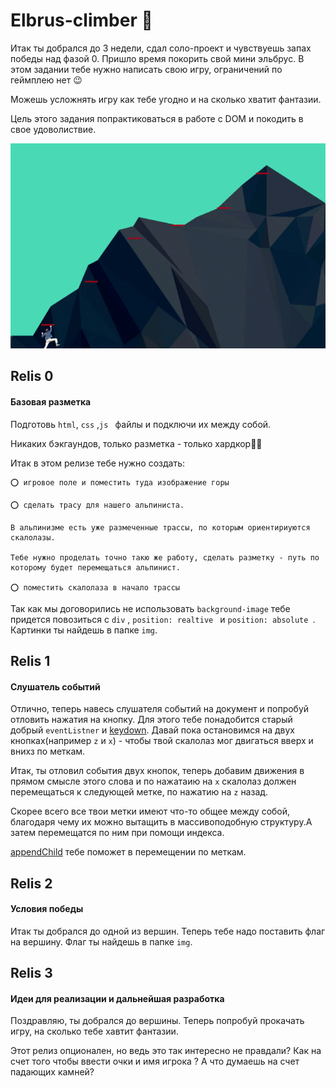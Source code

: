 # Elbrus-climber 🗻

Итак ты добрался до 3 недели, сдал соло-проект и чувствуешь запах победы над фазой 0. Пришло время покорить свой мини эльбрус. В этом задании тебе нужно написать свою игру, ограничений по геймплею нет 😉 

Можешь усложнять игру как тебе угодно и на сколько хватит фантазии. 

Цель этого задания попрактиковаться в работе с DOM и покодить в свое удоволиствие.

![screenshot](readme-assets/elbrus-climber.gif)

## Relis 0
#### Базовая разметка

Подготовь  ```html```, ```css``` ,```js ``` файлы и подключи их между собой.

Никаких бэкгаундов, только разметка - только хардкор👹🤘

Итак в этом релизе тебе нужно создать:

    ⭕ игровое поле и поместить туда изображение горы

    ⭕ сделать трасу для нашего альпиниста. 
    
    В альпинизме есть уже размеченные трассы, по которым ориентириуются скалолазы.
    
    Тебе нужно проделать точно такю же работу, сделать разметку - путь по которому будет перемещаться альпинист. 

    ⭕ поместить скалолаза в начало трассы

Так как мы договорились не использовать ```background-image``` тебе придется повозиться с ```div``` , ```position: realtive ``` и ```position: absolute ```. Картинки ты найдешь в папке ```img```.
## Relis 1
#### Слушатель событий
Отлично, теперь навесь слушателя событий на документ и попробуй отловить нажатия на кнопку. Для этого тебе понадобится старый добрый ```eventListner``` и [keydown](https://developer.mozilla.org/ru/docs/Web/API/Element/keydown_event). Давай пока остановимся на двух кнопках(например ```z``` и ```x```) - чтобы твой скалолаз мог двигаться вверх и внихз по меткам. 

Итак, ты отловил события двух кнопок, теперь добавим движения в прямом смысле этого слова и по нажатаию на ```x``` скалолаз должен перемещаться к следующей метке, по нажатию на ```z``` назад.

Скорее всего все твои метки имеют что-то общее между собой, благодаря чему их можно вытащить в массивоподобную структуру.А затем перемещатся по ним при помощи индекса.

[appendChild](https://developer.mozilla.org/ru/docs/Web/API/Node/appendChild) тебе поможет в перемещении по меткам.


## Relis 2
#### Условия победы

Итак ты добрался до одной из вершин. Теперь тебе надо поставить флаг на вершину. 
Флаг ты найдешь в папке ```img```.

## Relis 3
#### Идеи для реализации и дальнейшая разработка
Поздравляю, ты добрался до вершины. Теперь попробуй прокачать игру, на сколько тебе хавтит фантазии. 

Этот релиз опционален, но ведь это так интересно не правдали? 
Как на счет того чтобы ввести очки и имя игрока ? 
А что думаешь на счет падающих камней? 
